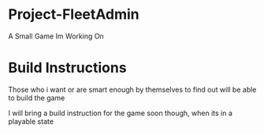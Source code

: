 # Project-FleetAdmin

A Small Game Im Working On



# Build Instructions

Those who i want or are smart enough by themselves to find out will be able to build the game

I will bring a build instruction for the game soon though, when its in a playable state
